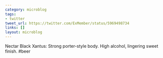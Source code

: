 ```yaml
---
category: microblog
tags:
- twitter
tweet_url: https://twitter.com/ExMember/status/5969498734
links: []
layout: microblog
---
```

Nectar Black Xantus: Strong porter-style body. High alcohol, lingering sweet finish.  #beer
